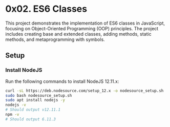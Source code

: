 # 0x02. ES6 Classes

This project demonstrates the implementation of ES6 classes in JavaScript, focusing on Object-Oriented Programming (OOP) principles. The project includes creating base and extended classes, adding methods, static methods, and metaprogramming with symbols.

## Setup

### Install NodeJS

Run the following commands to install NodeJS 12.11.x:

```sh
curl -sL https://deb.nodesource.com/setup_12.x -o nodesource_setup.sh
sudo bash nodesource_setup.sh
sudo apt install nodejs -y
nodejs -v
# Should output v12.11.1
npm -v
# Should output 6.11.3
